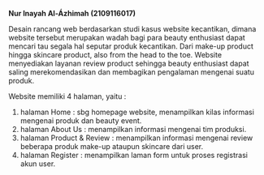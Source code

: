 <b>Nur Inayah Al-Ázhimah (2109116017)</b>

Desain rancang web berdasarkan studi kasus website kecantikan, dimana website tersebut merupakan wadah bagi para beauty enthusiast dapat mencari tau segala hal seputar produk kecantikan. Dari make-up product hingga skincare product, also from the head to the toe. Website menyediakan layanan review product sehingga beauty enthusiast dapat saling merekomendasikan dan membagikan pengalaman mengenai suatu produk.

Website memiliki 4 halaman, yaitu :
1. halaman Home : sbg homepage website, menampilkan kilas informasi mengenai produk dan beauty event.
2. halaman About Us : menampilkan informasi mengenai tim produksi.
3. halaman Product & Review : menampilkan informasi mengenai review beberapa produk make-up ataupun skincare dari user.
4. halaman Register : menampilkan laman form untuk proses registrasi akun user.
